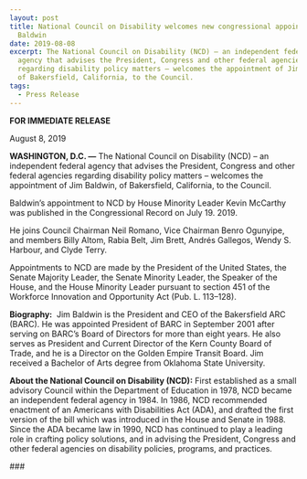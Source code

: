 ```yaml
---
layout: post
title: National Council on Disability welcomes new congressional appointee, Jim
  Baldwin
date: 2019-08-08
excerpt: The National Council on Disability (NCD) – an independent federal
  agency that advises the President, Congress and other federal agencies
  regarding disability policy matters – welcomes the appointment of Jim Baldwin,
  of Bakersfield, California, to the Council.
tags:
  - Press Release
---
```


**FOR IMMEDIATE RELEASE**

August 8, 2019

**WASHINGTON, D.C. —** The National Council on Disability (NCD) – an independent federal agency that advises the President, Congress and other federal agencies regarding disability policy matters – welcomes the appointment of Jim Baldwin, of Bakersfield, California, to the Council.

Baldwin’s appointment to NCD by House Minority Leader Kevin McCarthy was published in the Congressional Record on July 19. 2019.

He joins Council Chairman Neil Romano, Vice Chairman Benro Ogunyipe, and members Billy Altom, Rabia Belt, Jim Brett, Andrés Gallegos, Wendy S. Harbour, and Clyde Terry.

Appointments to NCD are made by the President of the United States, the Senate Majority Leader, the Senate Minority Leader, the Speaker of the House, and the House Minority Leader pursuant to section 451 of the Workforce Innovation and Opportunity Act (Pub. L. 113–128).

**Biography:**  Jim Baldwin is the President and CEO of the Bakersfield ARC (BARC). He was appointed President of BARC in September 2001 after serving on BARC’s Board of Directors for more than eight years. He also serves as President and Current Director of the Kern County Board of Trade, and he is a Director on the Golden Empire Transit Board. Jim received a Bachelor of Arts degree from Oklahoma State University.

**About the National Council on Disability (NCD):** First established as a small advisory Council within the Department of Education in 1978, NCD became an independent federal agency in 1984. In 1986, NCD recommended enactment of an Americans with Disabilities Act (ADA), and drafted the first version of the bill which was introduced in the House and Senate in 1988. Since the ADA became law in 1990, NCD has continued to play a leading role in crafting policy solutions, and in advising the President, Congress and other federal agencies on disability policies, programs, and practices.

\###
